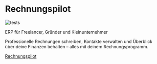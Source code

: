 # Rechnungspilot

![tests](https://github.com/Rechnungspilot/rechnungspilot/workflows/tests/badge.svg)

ERP für Freelancer, Gründer und Kleinunternehmer

Professionelle Rechnungen schreiben, Kontakte verwalten und Überblick über deine Finanzen behalten – alles mit deinem Rechnungsprogramm.

[Rechnungspilot](https://www.rechnungspilot.de)

